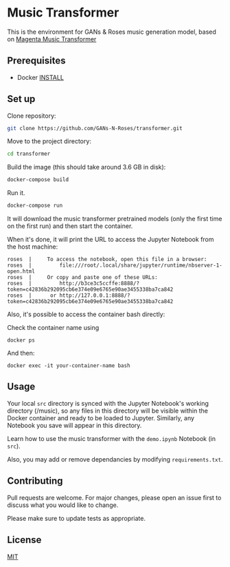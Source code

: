 # Music Transformer

This is the environment for GANs & Roses music generation model, based on [Magenta Music Transformer](https://magenta.tensorflow.org/music-transformer)

## Prerequisites

* Docker [INSTALL](https://www.docker.com/get-started)

## Set up

Clone repository:

```bash
git clone https://github.com/GANs-N-Roses/transformer.git
```

Move to the project directory:

```bash
cd transformer
```

Build the image (this should take around 3.6 GB in disk):

```bash
docker-compose build
```

Run it.

```bash
docker-compose run
```

It will download the music transformer pretrained models (only the first time on the first run) and then start the container.

When it's done, it will print the URL to access the Jupyter Notebook from the host machine:

```
roses  |     To access the notebook, open this file in a browser:
roses  |         file:///root/.local/share/jupyter/runtime/nbserver-1-open.html
roses  |     Or copy and paste one of these URLs:
roses  |         http://b3ce3c5ccffe:8888/?token=c42836b292095cb6e374e09e6765e90ae3455338ba7ca842
roses  |      or http://127.0.0.1:8888/?token=c42836b292095cb6e374e09e6765e90ae3455338ba7ca842
```

Also, it's possible to access the container bash directly:

Check the container name using
```
docker ps
```

And then:
```
docker exec -it your-container-name bash
```

## Usage

Your local ```src``` directory is synced with the Jupyter Notebook's working directory (/music), so any files in this directory will be visible within the Docker container and ready to be loaded to Jupyter. Similarly, any Notebook you save will appear in this directory.

Learn how to use the music transformer with the ```demo.ipynb``` Notebook (in ```src```).

Also, you may add or remove dependancies by modifying ```requirements.txt```.

## Contributing
Pull requests are welcome. For major changes, please open an issue first to discuss what you would like to change.

Please make sure to update tests as appropriate.

## License
[MIT](https://choosealicense.com/licenses/mit/)
